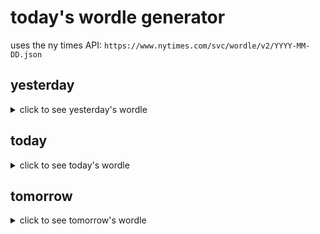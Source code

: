 # today's wordle generator

uses the ny times API: `https://www.nytimes.com/svc/wordle/v2/YYYY-MM-DD.json`

## yesterday

<details>
    <summary>click to see yesterday's wordle</summary>

    relax

</details>

## today

<details>
    <summary>click to see today's wordle</summary>

    cyber

</details>

## tomorrow

<details>
    <summary>click to see tomorrow's wordle</summary>

    sprig

</details>

